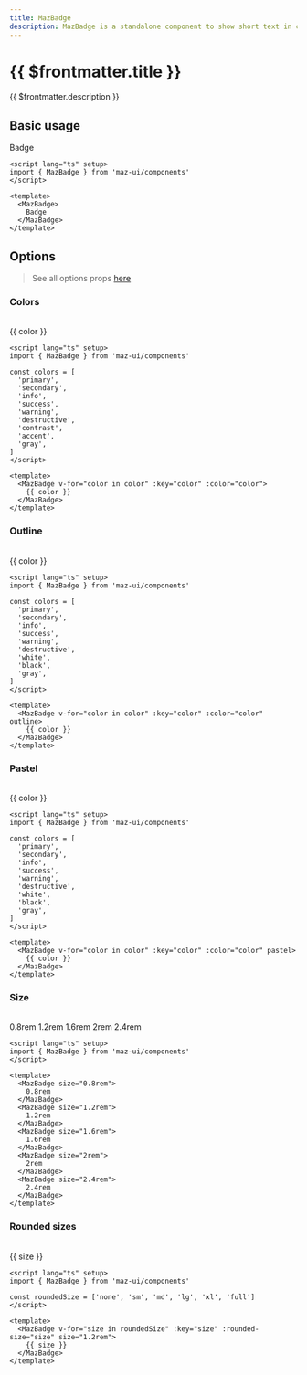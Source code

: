 ```yaml
---
title: MazBadge
description: MazBadge is a standalone component to show short text in colored container
---
```


# {{ $frontmatter.title }}

{{ $frontmatter.description }}

<!--@include: ./../.vitepress/mixins/getting-started.md-->

## Basic usage

<MazBadge>
  Badge
</MazBadge>

```vue
<script lang="ts" setup>
import { MazBadge } from 'maz-ui/components'
</script>

<template>
  <MazBadge>
    Badge
  </MazBadge>
</template>
```

## Options

> See all options props [here](#props-events-emitted)

### Colors

<br />

<div class="flex space-between gap-05 items-center flex-wrap">
  <MazBadge v-for="color in colors" :key="color" :color="color">
    {{ color }}
  </MazBadge>
</div>

```vue
<script lang="ts" setup>
import { MazBadge } from 'maz-ui/components'

const colors = [
  'primary',
  'secondary',
  'info',
  'success',
  'warning',
  'destructive',
  'contrast',
  'accent',
  'gray',
]
</script>

<template>
  <MazBadge v-for="color in color" :key="color" :color="color">
    {{ color }}
  </MazBadge>
</template>
```

### Outline

<br />

<div class="flex space-between gap-05 items-center flex-wrap">
  <MazBadge v-for="color in colors" :key="color" :color="color" outline>
    {{ color }}
  </MazBadge>
</div>

```vue
<script lang="ts" setup>
import { MazBadge } from 'maz-ui/components'

const colors = [
  'primary',
  'secondary',
  'info',
  'success',
  'warning',
  'destructive',
  'white',
  'black',
  'gray',
]
</script>

<template>
  <MazBadge v-for="color in color" :key="color" :color="color" outline>
    {{ color }}
  </MazBadge>
</template>
```

### Pastel

<br />

<div class="flex space-between gap-05 items-center flex-wrap">
  <MazBadge v-for="color in colors" :key="color" :color="color" pastel>
    {{ color }}
  </MazBadge>
</div>

```vue
<script lang="ts" setup>
import { MazBadge } from 'maz-ui/components'

const colors = [
  'primary',
  'secondary',
  'info',
  'success',
  'warning',
  'destructive',
  'white',
  'black',
  'gray',
]
</script>

<template>
  <MazBadge v-for="color in color" :key="color" :color="color" pastel>
    {{ color }}
  </MazBadge>
</template>
```

### Size

<br />

<div class="flex space-between gap-05 items-center flex-wrap">
  <MazBadge size="0.8rem">
    0.8rem
  </MazBadge>
  <MazBadge size="1.2rem">
    1.2rem
  </MazBadge>
  <MazBadge size="1.6rem">
    1.6rem
  </MazBadge>
  <MazBadge size="2rem">
    2rem
  </MazBadge>
  <MazBadge size="2.4rem">
    2.4rem
  </MazBadge>
</div>

```vue
<script lang="ts" setup>
import { MazBadge } from 'maz-ui/components'
</script>

<template>
  <MazBadge size="0.8rem">
    0.8rem
  </MazBadge>
  <MazBadge size="1.2rem">
    1.2rem
  </MazBadge>
  <MazBadge size="1.6rem">
    1.6rem
  </MazBadge>
  <MazBadge size="2rem">
    2rem
  </MazBadge>
  <MazBadge size="2.4rem">
    2.4rem
  </MazBadge>
</template>
```

### Rounded sizes

<br />

<div class="flex space-between gap-05 items-center flex-wrap">
  <MazBadge v-for="size in roundedSize" :key="size" :rounded-size="size" size="1.2rem">
    {{ size }}
  </MazBadge>
</div>

```vue
<script lang="ts" setup>
import { MazBadge } from 'maz-ui/components'

const roundedSize = ['none', 'sm', 'md', 'lg', 'xl', 'full']
</script>

<template>
  <MazBadge v-for="size in roundedSize" :key="size" :rounded-size="size" size="1.2rem">
    {{ size }}
  </MazBadge>
</template>
```

<script lang="ts" setup>
  const colors = [
    'primary',
    'secondary',
    'info',
    'success',
    'warning',
    'destructive',
    'contrast',
    'accent',
    'gray',
  ]

  const roundedSize = ['none', 'sm', 'md', 'lg', 'xl', 'full']
</script>

<!--@include: ./../.vitepress/generated-docs/maz-badge.doc.md-->

